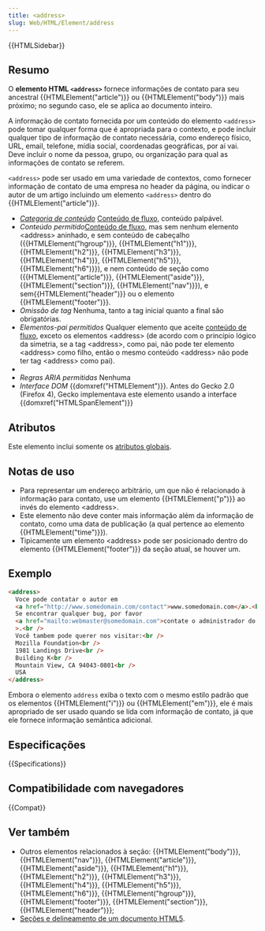 ```yaml
---
title: <address>
slug: Web/HTML/Element/address
---
```


{{HTMLSidebar}}

## Resumo

O **elemento HTML `<address>`** fornece informações de contato para seu ancestral {{HTMLElement("article")}} ou {{HTMLElement("body")}} mais próximo; no segundo caso, ele se aplica ao documento inteiro.

A informação de contato fornecida por um conteúdo do elemento `<address>` pode tomar qualquer forma que é apropriada para o contexto, e pode incluir qualquer tipo de informação de contato necessária, como endereço físico, URL, email, telefone, mídia social, coordenadas geográficas, por aí vai. Deve incluir o nome da pessoa, grupo, ou organização para qual as informações de contato se referem.

`<address>` pode ser usado em uma variedade de contextos, como fornecer informação de contato de uma empresa no header da página, ou indicar o autor de um artigo incluindo um elemento `<address>` dentro do {{HTMLElement("article")}}.

- _[Categoria de conteúdo](/pt-BR/docs/Web/HTML/Content_categories)_ [Conteúdo de fluxo](/pt-BR/docs/Web/HTML/Content_categories#flow_content), conteúdo palpável.
- _Conteúdo permitido_[Conteúdo de fluxo](/pt-BR/docs/Web/HTML/Content_categories#flow_content), mas sem nenhum elemento \<address> aninhado, e sem conteúdo de cabeçalho ({{HTMLElement("hgroup")}}, {{HTMLElement("h1")}}, {{HTMLElement("h2")}}, {{HTMLElement("h3")}}, {{HTMLElement("h4")}}, {{HTMLElement("h5")}}, {{HTMLElement("h6")}}), e nem conteúdo de seção como ({{HTMLElement("article")}}, {{HTMLElement("aside")}}, {{HTMLElement("section")}}, {{HTMLElement("nav")}}), e sem{{HTMLElement("header")}} ou o elemento {{HTMLElement("footer")}}.
- _Omissão de tag_ Nenhuma, tanto a tag inicial quanto a final são obrigatórias.
- _Elementos-pai permitidos_ Qualquer elemento que aceite [conteúdo de fluxo](/pt-BR/docs/Web/HTML/Content_categories#flow_content), exceto os elementos \<address> (de acordo com o princípio lógico da simetria, se a tag \<address>, como pai, não pode ter elemento \<address> como filho, então o mesmo conteúdo \<address> não pode ter tag \<address> como pai).
-
- _Regras ARIA permitidas_ Nenhuma
- _Interface DOM_ {{domxref("HTMLElement")}}. Antes do Gecko 2.0 (Firefox 4), Gecko implementava este elemento usando a interface {{domxref("HTMLSpanElement")}}

## Atributos

Este elemento inclui somente os [atributos globais](/pt-BR/docs/Web/HTML/Global_attributes).

## Notas de uso

- Para representar um endereço arbitrário, um que não é relacionado à informação para contato, use um elemento {{HTMLElement("p")}} ao invés do elemento \<address>.
- Este elemento não deve conter mais informação além da informação de contato, como uma data de publicação (a qual pertence ao elemento {{HTMLElement("time")}}).
- Tipicamente um elemento \<address> pode ser posicionado dentro do elemento {{HTMLElement("footer")}} da seção atual, se houver um.

## Exemplo

```html
<address>
  Voce pode contatar o autor em
  <a href="http://www.somedomain.com/contact">www.somedomain.com</a>.<br />
  Se encontrar qualquer bug, por favor
  <a href="mailto:webmaster@somedomain.com">contate o administrador do site</a
  >.<br />
  Você tambem pode querer nos visitar:<br />
  Mozilla Foundation<br />
  1981 Landings Drive<br />
  Building K<br />
  Mountain View, CA 94043-0801<br />
  USA
</address>
```

Embora o elemento `address` exiba o texto com o mesmo estilo padrão que os elementos {{HTMLElement("i")}} ou {{HTMLElement("em")}}, ele é mais apropriado de ser usado quando se lida com informação de contato, já que ele fornece informação semântica adicional.

## Especificações

{{Specifications}}

## Compatibilidade com navegadores

{{Compat}}

## Ver também

- Outros elementos relacionados à seção: {{HTMLElement("body")}}, {{HTMLElement("nav")}}, {{HTMLElement("article")}}, {{HTMLElement("aside")}}, {{HTMLElement("h1")}}, {{HTMLElement("h2")}}, {{HTMLElement("h3")}}, {{HTMLElement("h4")}}, {{HTMLElement("h5")}}, {{HTMLElement("h6")}}, {{HTMLElement("hgroup")}}, {{HTMLElement("footer")}}, {{HTMLElement("section")}}, {{HTMLElement("header")}};
- [Seções e delineamento de um documento HTML5](/pt-BR/docs/Sections_and_Outlines_of_an_HTML5_document).
